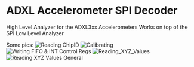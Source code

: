 
  # ADXL Accelerometer SPI Decoder
  
High Level Analyzer for the ADXL3xx Accelerometers
Works on top of the SPI Low Level Analyzer

Some pics:
![Reading ChipID](https://github.com/lukilukeskywalker/IoT_Setzwerkzeug/tree/measure_branch/Images/ReadingChipID.png?raw=true)
![Calibrating](https://github.com/lukilukeskywalker/IoT_Setzwerkzeug/tree/measure_branch/Images/Calibrating.png?raw=true)
![Writing FIFO & INT Control Regs](https://github.com/lukilukeskywalker/IoT_Setzwerkzeug/tree/measure_branch/Images/Writing_FIFO_&_INT_Control_Regs.png?raw=true)
![Reading_XYZ_Values](https://github.com/lukilukeskywalker/IoT_Setzwerkzeug/tree/measure_branch/Images/Reading_XYZ_Values.png?raw=true)
![Reading XYZ Values General](https://github.com/lukilukeskywalker/IoT_Setzwerkzeug/tree/measure_branch/Images/Reading_XYZ_Values_General.png?raw=true)

  
